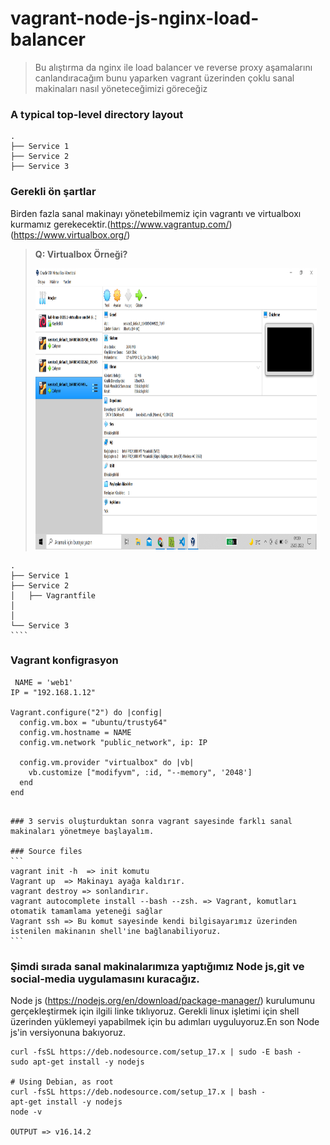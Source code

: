 

vagrant-node-js-nginx-load-balancer
============================

> Bu alıştırma da nginx ile load balancer ve reverse proxy aşamalarını canlandıracağım bunu yaparken  vagrant üzerinden çoklu sanal makinaları nasıl yöneteceğimizi göreceğiz

### A typical top-level directory layout

    .
    ├── Service 1                   
    ├── Service 2                 
    ├── Service 3                 
   


### Gerekli ön şartlar

Birden fazla sanal makinayı yönetebilmemiz için vagrantı ve virtualboxı kurmamız gerekecektir.(https://www.vagrantup.com/)(https://www.virtualbox.org/)


> **Q: Virtualbox Örneği?**
> 
> <img src="https://github.com/nuri35/vagrant-node-js-nginx-load-balancer/blob/master/images/images1.PNG" width="450" height="450"/>
>

    .
    ├── Service 1
    ├── Service 2                  
    │   ├── Vagrantfile         
    │          
    │                   
    └── Service 3
    ````
    
 ### Vagrant konfigrasyon    
```
 NAME = 'web1'  
IP = "192.168.1.12"

Vagrant.configure("2") do |config|  
  config.vm.box = "ubuntu/trusty64"
  config.vm.hostname = NAME
  config.vm.network "public_network", ip: IP

  config.vm.provider "virtualbox" do |vb|
    vb.customize ["modifyvm", :id, "--memory", '2048']
  end
end
```
````
   
### 3 servis oluşturduktan sonra vagrant sayesinde farklı sanal makinaları yönetmeye başlayalım.

### Source files
```
vagrant init -h  => init komutu 
Vagrant up  => Makinayı ayağa kaldırır.
vagrant destroy => sonlandırır.
vagrant autocomplete install --bash --zsh. => Vagrant, komutları otomatik tamamlama yeteneği sağlar
Vagrant ssh => Bu komut sayesinde kendi bilgisayarımız üzerinden istenilen makinanın shell'ine bağlanabiliyoruz.
```
````
   

### Şimdi sırada sanal makinalarımıza yaptığımız Node js,git ve social-media uygulamasını kuracağız.

Node js (https://nodejs.org/en/download/package-manager/) kurulumunu gerçekleştirmek için ilgili linke tıklıyoruz. Gerekli linux işletimi için shell üzerinden yüklemeyi yapabilmek için bu adımları uyguluyoruz.En son Node js'in versiyonuna bakıyoruz.

```
curl -fsSL https://deb.nodesource.com/setup_17.x | sudo -E bash -
sudo apt-get install -y nodejs

# Using Debian, as root
curl -fsSL https://deb.nodesource.com/setup_17.x | bash -
apt-get install -y nodejs
node -v 

OUTPUT => v16.14.2 
```
````


